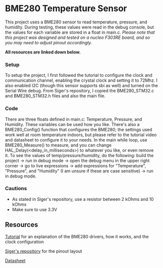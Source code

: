 # BME280 Temperature Sensor
This project uses a BME280 sensor to read temperature, pressure, and humidity. During testing, these values were read in the debug console, but the values for each variable are stored in a float in main.c. *Please note that this project was designed and tested on a nucleo F303RE board, and so you may need to adjust pinout accordingly.*

**All resources are linked down below.**

### Setup
To setup the project, I first followed the tutorial to configure the clock and communication channel, enabling the crystal clock and setting it to 72Mhz. I also enabled I2C (though this sensor supports sbi as well) and turned on the Serial Wire debug. From Siger's repository, I copied the BME280_STM32.c and BME280_STM32.h files and also the main file. 

### Code
There are three floats defined in main.c: Temperature, Pressure, and Humidity. These variables can be used how you like. There's also a BME280_Config() function that configures the BME280; the settings used work well at room temperature indoors, but please refer to the tutorial video and datasheet to configure it to your needs. In the main while loop, use BME280_Measure() to measure, and you can change HAL_Delay(<delay_in_milliseconds>) to whatever you like, or even remove it. To see the values of temp/pressure/humidity, do the following: build the project -> run in debug mode -> open the debug menu in the upper right corner -> go to live expressions -> add expressions for "Temperature", "Pressure", and "Humidity" (I am unsure if these are case sensitive) -> run in debug mode.

### Cautions

- As stated in Siger's repository, use a resistor between 2 kOhms and 10 kOhms
- Make sure to use 3.3V

## Resources
[Tutorial](https://www.youtube.com/watch?v=jDhkfe2YG_o) for an explanation of the BME280 drivers, how it works, and the clock configuration

[Siger's repository](https://github.com/McGillRocketTeam/Orbital_2023-24_Payload/tree/training/BME280_Training) for the pinout layout

[Datasheet](https://cdn.sparkfun.com/assets/e/7/3/b/1/BME280_Datasheet.pdf)
